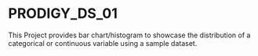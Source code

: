# PRODIGY_DS_01
This Project provides bar chart/histogram to showcase the distribution of a categorical or continuous variable using a sample dataset.
